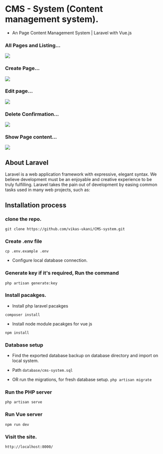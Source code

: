 
# CMS - System (Content management system).
- An Page Content Management System | Laravel with Vue.js


### All Pages and Listing...
<img src="https://i.imgur.com/W1K6u8f.png" />

### Create Page...
<img src="https://i.imgur.com/5PbJ67A.png" />

### Edit page...
<img src="https://i.imgur.com/s0DKtos.png" />

### Delete Confirmation...
<img src="https://i.imgur.com/7oqVwfd.png" />

### Show Page content...
<img src="https://i.imgur.com/7pKMrPw.png" />


## About Laravel

Laravel is a web application framework with expressive, elegant syntax. We believe development must be an enjoyable and creative experience to be truly fulfilling. Laravel takes the pain out of development by easing common tasks used in many web projects, such as:


## Installation process

### clone the repo.
```
git clone https://github.com/vikas-ukani/CMS-system.git
```

### Create .env file
```
cp .env.example .env
```

- Configure local database connection.
###  Generate key if it's required, Run the command 
```
php artisan generate:key
```

### Install pacakges.
- Install php laravel pacakges
```
composer install 
```
- Install node module pacakges for vue js
```
npm install 
```

### Database setup
- Find the exported database backup on database directory and import on local system.
- Path `database/cms-system.sql`

- OR run the migrations, for fresh database setup.
`php artisan migrate`

### Run the PHP server
```
php artisan serve
```

### Run Vue server
```
npm run dev
```


### Visit the site.
```
http://localhost:8000/
```


